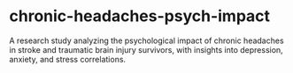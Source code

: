 # chronic-headaches-psych-impact
A research study analyzing the psychological impact of chronic headaches in stroke and traumatic brain injury survivors, with insights into depression, anxiety, and stress correlations.

